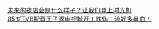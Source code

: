   
[未来的夜店会是什么样子？让我们登上时光机](http://www.dianyue.me/archives/469/piznzij2127p9w0d/)  
[85岁TVB配音王子返电视城开工跌伤：流好多鼻血！](http://www.dianyue.me/archives/875/l9qbtu2i748ekh6v/)